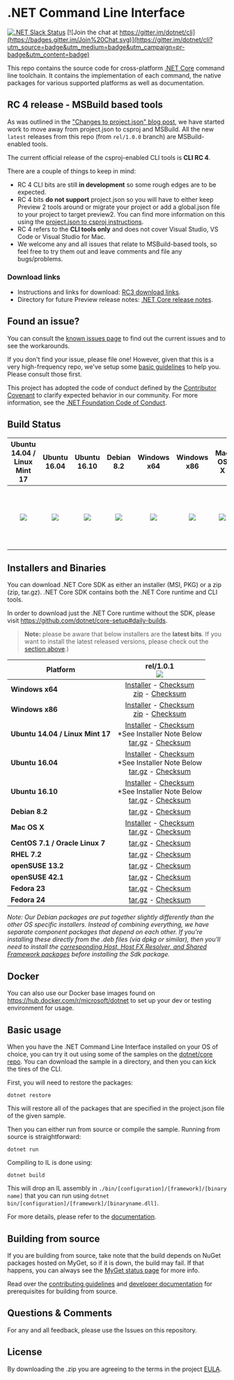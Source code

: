 # .NET Command Line Interface

[![.NET Slack Status](https://aspnetcoreslack.herokuapp.com/badge.svg?2)](http://tattoocoder.com/aspnet-slack-sign-up/) [![Join the chat at https://gitter.im/dotnet/cli](https://badges.gitter.im/Join%20Chat.svg)](https://gitter.im/dotnet/cli?utm_source=badge&utm_medium=badge&utm_campaign=pr-badge&utm_content=badge)

This repo contains the source code for cross-platform [.NET Core](http://github.com/dotnet/core) command line toolchain. It contains the implementation of each command, the native packages for various supported platforms as well as documentation. 

RC 4 release - MSBuild based tools
---------------------------------------
As was outlined in the ["Changes to project.json" blog post](https://blogs.msdn.microsoft.com/dotnet/2016/05/23/changes-to-project-json/), we have started work to move away from project.json to csproj and MSBuild. All the new `latest` releases from this repo (from `rel/1.0.0` branch) are MSBuild-enabled tools.

The current official release of the csproj-enabled CLI tools is **CLI RC 4**. 

There are a couple of things to keep in mind:

* RC 4 CLI bits are still **in development** so some rough edges are to be expected. 
* RC 4 bits **do not support** project.json so you will have to either keep Preview 2 tools around or migrate your project or add a global.json file to your project to target preview2. You can find more information on this using the [project.json to csproj instructions](https://github.com/dotnet/cli/blob/rel/1.0.0/Documentation/ProjectJsonToCSProj.md). 
* RC 4 refers to the **CLI tools only** and does not cover Visual Studio, VS Code or Visual Studio for Mac. 
* We welcome any and all issues that relate to MSBuild-based tools, so feel free to try them out and leave comments and file any bugs/problems.

### Download links
* Instructions and links for download:  [RC3 download links](https://github.com/dotnet/core/blob/master/release-notes/rc3-download.md).
* Directory for future Preview release notes: [.NET Core release notes](https://github.com/dotnet/core/tree/master/release-notes).

Found an issue?
---------------
You can consult the [known issues page](https://github.com/dotnet/core/blob/master/cli/known-issues.md) to find out the current issues and to see the workarounds.  

If you don't find your issue, please file one! However, given that this is a very high-frequency repo, we've setup some [basic guidelines](Documentation/issue-filing-guide.md) to help you. Please consult those first.

This project has adopted the code of conduct defined by the [Contributor Covenant](http://contributor-covenant.org/) to clarify expected behavior in our community. For more information, see the [.NET Foundation Code of Conduct](http://www.dotnetfoundation.org/code-of-conduct).

Build Status
------------

|Ubuntu 14.04 / Linux Mint 17 |Ubuntu 16.04 |Ubuntu 16.10 |Debian 8.2 |Windows x64 |Windows x86 |Mac OS X |CentOS 7.1 / Oracle Linux 7.1 |RHEL 7.2 |OpenSUSE 42.1 |Fedora 23|Fedora 24|
|:------:|:------:|:------:|:------:|:------:|:------:|:------:|:------:|:------:|:------:|:------:|:------:|
|[![][ubuntu-14.04-build-badge]][ubuntu-14.04-build]|[![][ubuntu-16.04-build-badge]][ubuntu-16.04-build]|[![][ubuntu-16.10-build-badge]][ubuntu-16.10-build]|[![][debian-8.2-build-badge]][debian-8.2-build]|[![][win-x64-build-badge]][win-x64-build]|[![][win-x86-build-badge]][win-x86-build]|[![][osx-build-badge]][osx-build]|[![][centos-build-badge]][centos-build]|[![][rhel-build-badge]][rhel-build]|[![][opensuse-13.2-build-badge]][opensuse-13.2-build]|[![][opensuse-42.1-build-badge]][opensuse-13.2-build]|[![][fedora-23-build-badge]][fedora-23-build]|[![][fedora-24-build-badge]][fedora-24-build]|

[win-x64-build-badge]: https://devdiv.visualstudio.com/_apis/public/build/definitions/0bdbc590-a062-4c3f-b0f6-9383f67865ee/6940/badge
[win-x64-build]: https://devdiv.visualstudio.com/DevDiv/_build?_a=completed&definitionId=6940

[win-x86-build-badge]: https://devdiv.visualstudio.com/_apis/public/build/definitions/0bdbc590-a062-4c3f-b0f6-9383f67865ee/6942/badge
[win-x86-build]: https://devdiv.visualstudio.com/DevDiv/_build?_a=completed&definitionId=6942

[ubuntu-14.04-build-badge]: https://devdiv.visualstudio.com/_apis/public/build/definitions/0bdbc590-a062-4c3f-b0f6-9383f67865ee/6959/badge
[ubuntu-14.04-build]: https://devdiv.visualstudio.com/DevDiv/_build?_a=completed&definitionId=6959

[ubuntu-16.04-build-badge]: https://devdiv.visualstudio.com/_apis/public/build/definitions/0bdbc590-a062-4c3f-b0f6-9383f67865ee/6961/badge
[ubuntu-16.04-build]: https://devdiv.visualstudio.com/DevDiv/_build?_a=completed&definitionId=6961

[ubuntu-16.10-build-badge]: https://devdiv.visualstudio.com/_apis/public/build/definitions/0bdbc590-a062-4c3f-b0f6-9383f67865ee/6963/badge
[ubuntu-16.10-build]: https://devdiv.visualstudio.com/DevDiv/_build?_a=completed&definitionId=6963

[debian-8.2-build-badge]: https://devdiv.visualstudio.com/_apis/public/build/definitions/0bdbc590-a062-4c3f-b0f6-9383f67865ee/6920/badge
[debian-8.2-build]: https://devdiv.visualstudio.com/DevDiv/_build?_a=completed&definitionId=6920

[osx-build-badge]: https://devdiv.visualstudio.com/_apis/public/build/definitions/0bdbc590-a062-4c3f-b0f6-9383f67865ee/6930/badge
[osx-build]: https://devdiv.visualstudio.com/DevDiv/_build?_a=completed&definitionId=6930

[centos-build-badge]: https://devdiv.visualstudio.com/_apis/public/build/definitions/0bdbc590-a062-4c3f-b0f6-9383f67865ee/6918/badge
[centos-build]: https://devdiv.visualstudio.com/DevDiv/_build?_a=completed&definitionId=6918

[rhel-build-badge]: https://devdiv.visualstudio.com/_apis/public/build/definitions/0bdbc590-a062-4c3f-b0f6-9383f67865ee/6932/badge
[rhel-build]: https://devdiv.visualstudio.com/DevDiv/_build?_a=completed&definitionId=6932

[opensuse-42.1-build-badge]: https://devdiv.visualstudio.com/_apis/public/build/definitions/0bdbc590-a062-4c3f-b0f6-9383f67865ee/6928/badge
[opensuse-42.1-build]: https://devdiv.visualstudio.com/DevDiv/_build?_a=completed&definitionId=6928

[fedora-23-build-badge]: https://devdiv.visualstudio.com/_apis/public/build/definitions/0bdbc590-a062-4c3f-b0f6-9383f67865ee/6922/badge
[fedora-23-build]: https://devdiv.visualstudio.com/DevDiv/_build?_a=completed&definitionId=6922

[fedora-24-build-badge]: https://devdiv.visualstudio.com/_apis/public/build/definitions/0bdbc590-a062-4c3f-b0f6-9383f67865ee/6924/badge
[fedora-24-build]: https://devdiv.visualstudio.com/DevDiv/_build?_a=completed&definitionId=6924

Installers and Binaries
-----------------------

You can download .NET Core SDK as either an installer (MSI, PKG) or a zip (zip, tar.gz). .NET Core SDK contains both the .NET Core runtime and CLI tools.

In order to download just the .NET Core runtime without the SDK, please visit https://github.com/dotnet/core-setup#daily-builds.

> **Note:** please be aware that below installers are the **latest bits**. If you 
> want to install the latest released versions, please check out the [section above](#download-links).)

| Platform | rel/1.0.1<br>[![][version-badge]][version] |
| -------- | :-------------------------------------: |
| **Windows x64** | [Installer][win-x64-installer] - [Checksum][win-x64-installer-checksum]<br>[zip][win-x64-zip] - [Checksum][win-x64-zip-checksum] |
| **Windows x86** | [Installer][win-x86-installer] - [Checksum][win-x86-installer-checksum]<br>[zip][win-x86-zip] - [Checksum][win-x86-zip-checksum] |
| **Ubuntu 14.04 / Linux Mint 17** | [Installer][ubuntu-14.04-installer] - [Checksum][ubuntu-14.04-installer-checksum]<br>*See Installer Note Below<br>[tar.gz][ubuntu-14.04-targz] - [Checksum][ubuntu-14.04-targz-checksum] |
| **Ubuntu 16.04** | [Installer][ubuntu-16.04-installer] - [Checksum][ubuntu-16.04-installer-checksum]<br>*See Installer Note Below<br>[tar.gz][ubuntu-16.04-targz] - [Checksum][ubuntu-16.04-targz-checksum] |
| **Ubuntu 16.10** | [Installer][ubuntu-16.10-installer] - [Checksum][ubuntu-16.10-installer-checksum]<br>*See Installer Note Below<br>[tar.gz][ubuntu-16.10-targz] - [Checksum][ubuntu-16.10-targz-checksum] |
| **Debian 8.2** | [tar.gz][debian-8.2-targz] - [Checksum][debian-8.2-targz-checksum] |
| **Mac OS X** | [Installer][osx-installer] - [Checksum][osx-installer-checksum]<br>[tar.gz][osx-targz] - [Checksum][osx-targz-checksum] |
| **CentOS 7.1 / Oracle Linux 7** | [tar.gz][centos-targz] - [Checksum][centos-targz-checksum] |
| **RHEL 7.2** | [tar.gz][rhel-targz] - [Checksum][rhel-targz-checksum] |
| **openSUSE 13.2** | [tar.gz][opensuse-13.2-targz] - [Checksum][opensuse-13.2-targz-checksum] |
| **openSUSE 42.1** | [tar.gz][opensuse-42.1-targz] - [Checksum][opensuse-42.1-targz-checksum] |
| **Fedora 23** | [tar.gz][fedora-23-targz] - [Checksum][fedora-23-targz-checksum] |
| **Fedora 24** | [tar.gz][fedora-24-targz] - [Checksum][fedora-24-targz-checksum] |

*Note: Our Debian packages are put together slightly differently than the other OS specific installers. Instead of combining everything, we have separate component packages that depend on each other. If you're installing these directly from the .deb files (via dpkg or similar), then you'll need to install the [corresponding Host, Host FX Resolver, and Shared Framework packages](https://github.com/dotnet/core-setup#daily-builds) before installing the Sdk package.*

[version]: https://dotnetcli.blob.core.windows.net/dotnet/Sdk/rel-1.0.1/latest.version
[comment]: # (The latest versions are always the same across all platforms. Just need one to show, so picking win-x64's svg.)
[version-badge]: https://dotnetcli.blob.core.windows.net/dotnet/Sdk/rel-1.0.1/Windows_x86_Release_version_badge.svg

[win-x64-installer]: https://dotnetcli.blob.core.windows.net/dotnet/Sdk/rel-1.0.1/dotnet-dev-win-x64.latest.exe
[win-x64-installer-checksum]: https://dotnetclichecksums.blob.core.windows.net/dotnet/Sdk/rel-1.0.1/dotnet-dev-win-x64.latest.exe.sha
[win-x64-zip]: https://dotnetcli.blob.core.windows.net/dotnet/Sdk/rel-1.0.1/dotnet-dev-win-x64.latest.zip
[win-x64-zip-checksum]: https://dotnetclichecksums.blob.core.windows.net/dotnet/Sdk/rel-1.0.1/dotnet-dev-win-x64.latest.zip.sha

[win-x86-installer]: https://dotnetcli.blob.core.windows.net/dotnet/Sdk/rel-1.0.1/dotnet-dev-win-x86.latest.exe
[win-x86-installer-checksum]: https://dotnetclichecksums.blob.core.windows.net/dotnet/Sdk/rel-1.0.1/dotnet-dev-win-x86.latest.exe.sha
[win-x86-zip]: https://dotnetcli.blob.core.windows.net/dotnet/Sdk/rel-1.0.1/dotnet-dev-win-x86.latest.zip
[win-x86-zip-checksum]: https://dotnetclichecksums.blob.core.windows.net/dotnet/Sdk/rel-1.0.1/dotnet-dev-win-x86.latest.zip.sha

[ubuntu-14.04-installer]: https://dotnetcli.blob.core.windows.net/dotnet/Sdk/rel-1.0.1/dotnet-sdk-ubuntu-x64.latest.deb
[ubuntu-14.04-installer-checksum]: https://dotnetclichecksums.blob.core.windows.net/dotnet/Sdk/rel-1.0.1/dotnet-sdk-ubuntu-x64.latest.deb.sha
[ubuntu-14.04-targz]: https://dotnetcli.blob.core.windows.net/dotnet/Sdk/rel-1.0.1/dotnet-dev-ubuntu-x64.latest.tar.gz
[ubuntu-14.04-targz-checksum]: https://dotnetclichecksums.blob.core.windows.net/dotnet/Sdk/rel-1.0.1/dotnet-dev-ubuntu-x64.latest.tar.gz.sha

[ubuntu-16.04-installer]: https://dotnetcli.blob.core.windows.net/dotnet/Sdk/rel-1.0.1/dotnet-sdk-ubuntu.16.04-x64.latest.deb
[ubuntu-16.04-installer-checksum]: https://dotnetclichecksums.blob.core.windows.net/dotnet/Sdk/rel-1.0.1/dotnet-sdk-ubuntu.16.04-x64.latest.deb.sha
[ubuntu-16.04-targz]: https://dotnetcli.blob.core.windows.net/dotnet/Sdk/rel-1.0.1/dotnet-dev-ubuntu.16.04-x64.latest.tar.gz
[ubuntu-16.04-targz-checksum]: https://dotnetclichecksums.blob.core.windows.net/dotnet/Sdk/rel-1.0.1/dotnet-dev-ubuntu.16.04-x64.latest.tar.gz.sha

[ubuntu-16.10-installer]: https://dotnetcli.blob.core.windows.net/dotnet/Sdk/rel-1.0.1/dotnet-sdk-ubuntu.16.10-x64.latest.deb
[ubuntu-16.10-installer-checksum]: https://dotnetclichecksums.blob.core.windows.net/dotnet/Sdk/rel-1.0.1/dotnet-sdk-ubuntu.16.10-x64.latest.deb.sha
[ubuntu-16.10-targz]: https://dotnetcli.blob.core.windows.net/dotnet/Sdk/rel-1.0.1/dotnet-dev-ubuntu.16.10-x64.latest.tar.gz
[ubuntu-16.10-targz-checksum]: https://dotnetclichecksums.blob.core.windows.net/dotnet/Sdk/rel-1.0.1/dotnet-dev-ubuntu.16.10-x64.latest.tar.gz.sha

[debian-8.2-targz]: https://dotnetcli.blob.core.windows.net/dotnet/Sdk/rel-1.0.1/dotnet-dev-debian-x64.latest.tar.gz
[debian-8.2-targz-checksum]: https://dotnetclichecksums.blob.core.windows.net/dotnet/Sdk/rel-1.0.1/dotnet-dev-debian-x64.latest.tar.gz.sha

[osx-installer]: https://dotnetcli.blob.core.windows.net/dotnet/Sdk/rel-1.0.1/dotnet-dev-osx-x64.latest.pkg
[osx-installer-checksum]: https://dotnetclichecksums.blob.core.windows.net/dotnet/Sdk/rel-1.0.1/dotnet-dev-osx-x64.latest.pkg.sha
[osx-targz]: https://dotnetcli.blob.core.windows.net/dotnet/Sdk/rel-1.0.1/dotnet-dev-osx-x64.latest.tar.gz
[osx-targz-checksum]: https://dotnetclichecksums.blob.core.windows.net/dotnet/Sdk/rel-1.0.1/dotnet-dev-osx-x64.latest.tar.gz.sha

[centos-targz]: https://dotnetcli.blob.core.windows.net/dotnet/Sdk/rel-1.0.1/dotnet-dev-centos-x64.latest.tar.gz
[centos-targz-checksum]: https://dotnetclichecksums.blob.core.windows.net/dotnet/Sdk/rel-1.0.1/dotnet-dev-centos-x64.latest.tar.gz.sha

[rhel-targz]: https://dotnetcli.blob.core.windows.net/dotnet/Sdk/rel-1.0.1/dotnet-dev-rhel-x64.latest.tar.gz
[rhel-targz-checksum]: https://dotnetclichecksums.blob.core.windows.net/dotnet/Sdk/rel-1.0.1/dotnet-dev-rhel-x64.latest.tar.gz.sha

[opensuse-13.2-targz]: https://dotnetcli.blob.core.windows.net/dotnet/Sdk/rel-1.0.1/dotnet-dev-opensuse.13.2-x64.latest.tar.gz
[opensuse-13.2-targz-checksum]: https://dotnetclichecksums.blob.core.windows.net/dotnet/Sdk/rel-1.0.1/dotnet-dev-opensuse.13.2-x64.latest.tar.gz.sha

[opensuse-42.1-targz]: https://dotnetcli.blob.core.windows.net/dotnet/Sdk/rel-1.0.1/dotnet-dev-opensuse.42.1-x64.latest.tar.gz
[opensuse-42.1-targz-checksum]: https://dotnetclichecksums.blob.core.windows.net/dotnet/Sdk/rel-1.0.1/dotnet-dev-opensuse.42.1-x64.latest.tar.gz.sha

[fedora-23-targz]: https://dotnetcli.blob.core.windows.net/dotnet/Sdk/rel-1.0.1/dotnet-dev-fedora.23-x64.latest.tar.gz
[fedora-23-targz-checksum]: https://dotnetclichecksums.blob.core.windows.net/dotnet/Sdk/rel-1.0.1/dotnet-dev-fedora.23-x64.latest.tar.gz.sha

[fedora-24-targz]: https://dotnetcli.blob.core.windows.net/dotnet/Sdk/rel-1.0.1/dotnet-dev-fedora.24-x64.latest.tar.gz
[fedora-24-targz-checksum]: https://dotnetclichecksums.blob.core.windows.net/dotnet/Sdk/rel-1.0.1/dotnet-dev-fedora.24-x64.latest.tar.gz.sha


Docker
------

You can also use our Docker base images found on https://hub.docker.com/r/microsoft/dotnet to set up your dev or testing environment for usage.  

Basic usage
-----------

When you have the .NET Command Line Interface installed on your OS of choice, you can try it out using some of the samples on the [dotnet/core repo](https://github.com/dotnet/core/tree/master/samples). You can download the sample in a directory, and then you can kick the tires of the CLI.


First, you will need to restore the packages:
	
	dotnet restore
	
This will restore all of the packages that are specified in the project.json file of the given sample.

Then you can either run from source or compile the sample. Running from source is straightforward:
	
	dotnet run
	
Compiling to IL is done using:
	
	dotnet build

This will drop an IL assembly in `./bin/[configuration]/[framework]/[binary name]` 
that you can run using `dotnet bin/[configuration]/[framework]/[binaryname.dll]`.

For more details, please refer to the [documentation](https://aka.ms/dotnet-cli-docs).

Building from source
--------------------

If you are building from source, take note that the build depends on NuGet packages hosted on MyGet, so if it is down, the build may fail. If that happens, you can always see the [MyGet status page](http://status.myget.org/) for more info. 

Read over the [contributing guidelines](CONTRIBUTING.md) and [developer documentation](Documentation) for prerequisites for building from source.

Questions & Comments
--------------------

For any and all feedback, please use the Issues on this repository. 

License
-------

By downloading the .zip you are agreeing to the terms in the project [EULA](https://aka.ms/dotnet-core-eula).
